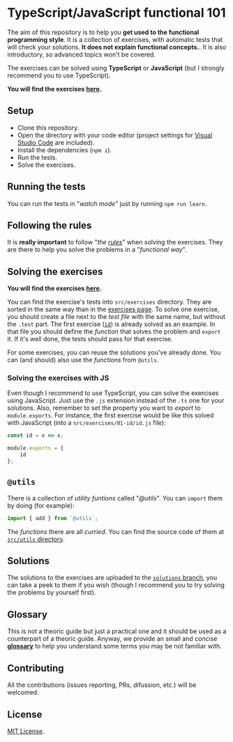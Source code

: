 # TypeScript/JavaScript functional 101

The aim of this repository is to help you **get used to the functional programming style**. It is a collection of exercises, with automatic tests that will check your solutions. **It does not explain functional concepts.**. It is also introductory, so advanced topics won't be covered.

The exercises can be solved using **TypeScript** or **JavaScript** (but I strongly recommend you to use TypeScript).

**You will find the exercises [here](./exercises.md).**

## Setup

* Clone this repository.
* Open the directory with your code editor (project settings for [Visual Studio Code](https://code.visualstudio.com/) are included).
* Install the dependencies (`npm i`).
* Run the tests.
* Solve the exercises.

## Running the tests

You can run the tests in "_watch mode_" just by running `npm run learn`.

## Following the rules

It is **really important** to follow "_the [rules](./rules.md)_" when solving the exercises. They are there to help you solve the problems in a "_functional way_".

## Solving the exercises

**You will find the exercises [here](./exercises.md).**

You can find the exercise's tests into `src/exercises` directory. They are sorted in the same way than in the [exercises page](./exercises.md). To solve one exercise, you should create a file next to the _test file_ with the same name, but without the `.test` part. The first exercise ([`id`](./src/exercises/01-id)) is already solved as an example. In that file you should define the _function_ that solves the problem and `export` it. If it's well done, the tests should pass for that exercise.

For some exercises, you can reuse the solutions you've already done. You can (and should) also use the _functions_ from `@utils`.

### Solving the exercises with JS

Even though I recommend to use TypeScript, you can solve the exercises using JavaScript. Just use the `.js` extension instead of the `.ts` one for your solutions. Also, remember to set the property you want to _export_ to `module.exports`. For instance, the first exercise would be like this solved with JavaScript (into a `src/exercises/01-id/id.js` file):

```javascript
const id = x => x;

module.exports = {
	id
};
```

## `@utils`

There is a collection of _utility funtions_ called "_@utils_". You can `import` them by doing (for example):

```typescript
import { add } from `@utils`;
```

The _functions_ there are all _curried_. You can find the source code of them at [`src/utils` directory](./src/utils).

## Solutions

The solutions to the exercises are uploaded to the [`solutions` branch](https://github.com/dggluz/fp-101/tree/solutions), you can take a peek to them if you wish (though I recommend you to try solving the problems by yourself first).

## Glossary

This is not a theoric guide but just a practical one and it should be used as a counterpart of a theoric guide. Anyway, we provide an small and concise **[glossary](./glossary.md)** to help you understand some terms you may be not familiar with.

## Contributing

All the contributions (issues reporting, PRs, difussion, etc.) will be welcomed.

## License

[MIT License](./LICENSE).
